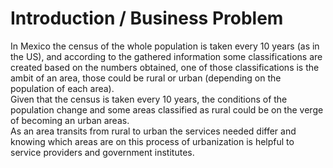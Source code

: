 <H1>Introduction / Business Problem</H1>
In Mexico the census of the whole population is taken every 10 years (as in the US), and according to the gathered information some classifications
are created based on the numbers obtained, one of those classifications is the ambit of an area, those could be rural or urban (depending on the
population of each area).
<br>
Given that the census is taken every 10 years, the conditions of the population change and some areas classified as rural could be on the verge
of becoming an urban areas.
<br>
As an area transits from rural to urban the services needed differ and knowing which areas are on this process of urbanization is helpful to
service providers and government institutes.
